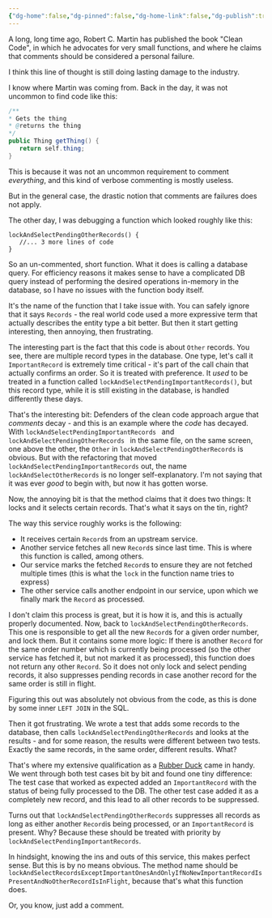 ```yaml
---
{"dg-home":false,"dg-pinned":false,"dg-home-link":false,"dg-publish":true,"type":"post","disabled rules":["header-increment","yaml-title","yaml-title-alias","file-name-heading"],"title":"Just add a comment","dg-permalink":"just-add-a-comment/","created-date":"2025-03-04T13:27:55","aliases":["Just add a comment"],"linter-yaml-title-alias":"Just add a comment","updated-date":"2025-05-05T17:44:28","tags":["engineering"],"dg-path":"just-add-a-comment.md","permalink":"/just-add-a-comment/","dgPassFrontmatter":true,"created":"2025-03-04T13:27:55","updated":"2025-05-05T17:44:28"}
---
```



A long, long time ago, Robert C. Martin has published the book "Clean Code", in which he advocates for very small functions, and where he claims that comments should be considered a personal failure.

I think this line of thought is still doing lasting damage to the industry.

I know where Martin was coming from. Back in the day, it was not uncommon to find code like this:

```java
/** 
* Gets the thing
* @returns the thing
*/
public Thing getThing() {
   return self.thing;
}
```
This is because it was not an uncommon requirement to comment _everything_, and this kind of verbose commenting is mostly useless.

But in the general case, the drastic notion that comments are failures does not apply.

The other day, I was debugging a function which looked roughly like this:

```
lockAndSelectPendingOtherRecords() {
   //... 3 more lines of code
}
```

So an un-commented, short function. What it does is calling a database query. For efficiency reasons it makes sense to have a complicated DB query instead of performing the desired operations in-memory in the database, so I have no issues with the function body itself.

It's the name of the function that I take issue with. You can safely ignore that it says `Records` - the real world code used a more expressive term that actually describes the entity type a bit better. But then it start getting interesting, then annoying, then frustrating.

The interesting part is the fact that this code is about `Other` records. You see, there are multiple record types in the database. One type, let's call it `ImportantRecord` is extremely time critical - it's part of the call chain that actually confirms an order. So it is treated with preference. It _used_ to be treated in a function called `lockAndSelectPendingImportantRecords()`, but this record type, while it is still existing in the database, is handled differently these days.

That's the interesting bit: Defenders of the clean code approach argue that _comments_ decay - and this is an example where the _code_ has decayed. With `lockAndSelectPendingImportantRecords ` and `lockAndSelectPendingOtherRecords ` in the same file, on the same screen, one above the other, the `Other` in `lockAndSelectPendingOtherRecords` is obvious. But with the refactoring that moved `lockAndSelectPendingImportantRecords` out, the name `lockAndSelectOtherRecords` is no longer self-explanatory. I'm not saying that it was ever _good_ to begin with, but now it has gotten worse.

Now, the annoying bit is that the method claims that it does two things: It locks and it selects certain records. That's what it says on the tin, right?

The way this service roughly works is the following:

- It receives certain  `Record`s from an upstream service.
- Another service fetches all new `Record`s since last time. This is where this function is called, among others.
- Our service marks the fetched `Record`s to ensure they are not fetched multiple times (this is what the `lock` in the function name tries to express)
- The other service calls another endpoint in our service, upon which we finally mark the `Record` as processed.

I don't claim this process is great, but it is how it is, and this is actually properly documented.
Now, back to `lockAndSelectPendingOtherRecords`. This one is responsible to get all the new `Record`s for a given order number, and lock them. But it contains some more logic: If there is another `Record` for the same order number which is currently being processed (so the other service has fetched it, but not marked it as processed), this function does not return any other `Record`. So it does not only lock and select pending records, it also suppresses pending records in case another record for the same order is still in flight.

Figuring this out was absolutely not obvious from the code, as this is done by some inner `LEFT JOIN` in the SQL.

Then it got frustrating. We wrote a test that adds some records to the database, then calls `lockAndSelectPendingOtherRecords` and looks at the results  - and for some reason, the results were different between two tests. Exactly the same records, in the same order, different results. What?

That's where my extensive qualification as a [Rubber Duck](https://en.wikipedia.org/wiki/Rubber_duck_debugging) came in handy. We went through both test cases bit by bit and found one tiny difference: The test case that worked as expected added an `ImportantRecord` with the status of being fully processed to the DB. The other test case added it as a completely new record, and this lead to all other records to be suppressed.

Turns out that `lockAndSelectPendingOtherRecords` suppresses all records as long as either another `Record`is being processed, or an `ImportantRecord` is present. Why? Because these should be treated with priority by `lockAndSelectPendingImportantRecords`.

In hindsight, knowing the ins and outs of this service, this makes perfect sense. But this is by no means obvious. The method name should be `lockAndSelectRecordsExceptImportantOnesAndOnlyIfNoNewImportantRecordIsPresentAndNoOtherRecordIsInFlight`, because that's what this function does.

Or, you know, just add a comment.

